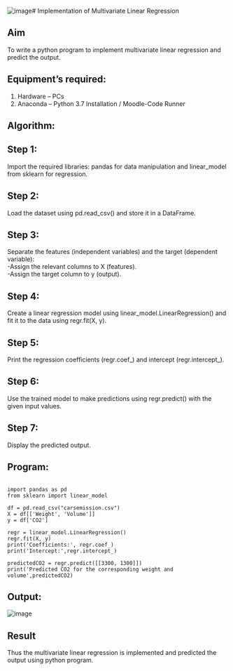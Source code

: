 ![image](https://github.com/user-attachments/assets/7c1dc29d-447a-4245-9520-d6f02f51f6ce)# Implementation of Multivariate Linear Regression
## Aim
To write a python program to implement multivariate linear regression and predict the output.
## Equipment’s required:
1.	Hardware – PCs
2.	Anaconda – Python 3.7 Installation / Moodle-Code Runner
## Algorithm:

## Step 1:
Import the required libraries: pandas for data manipulation and linear_model from sklearn for regression.
<br>

## Step 2:
Load the dataset using pd.read_csv() and store it in a DataFrame.
<br>

## Step 3:
Separate the features (independent variables) and the target (dependent variable):
<br>
-Assign the relevant columns to X (features).
<br>
-Assign the target column to y (output).
<br>

## Step 4:
Create a linear regression model using linear_model.LinearRegression() and fit it to the data using regr.fit(X, y).
<br>

## Step 5:
Print the regression coefficients (regr.coef_) and intercept (regr.intercept_).
<br>

## Step 6:
Use the trained model to make predictions using regr.predict() with the given input values.
<br>

## Step 7:
Display the predicted output.
<br>

## Program:
```

import pandas as pd
from sklearn import linear_model

df = pd.read_csv("carsemission.csv")
X = df[['Weight', 'Volume']]
y = df['CO2']

regr = linear_model.LinearRegression()
regr.fit(X, y)
print('Coefficients:', regr.coef_)
print('Intercept:',regr.intercept_)

predictedCO2 = regr.predict([[3300, 1300]])
print('Predicted CO2 for the corresponding weight and volume',predictedCO2)
```
## Output:
![image](https://github.com/user-attachments/assets/519db58c-0df7-4439-8304-603de493db86)

## Result
Thus the multivariate linear regression is implemented and predicted the output using python program.
